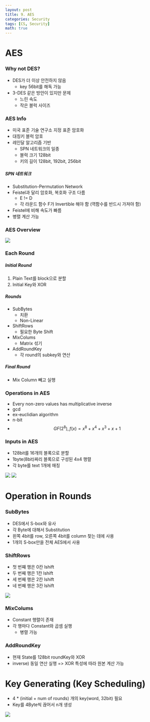```yaml
---
layout: post
title: 9. AES
categories: Security
tags: [CS, Security]
math: true
---
```


# AES

### Why not DES?

- DES가 더 이상 안전하지 않음
  - key 56bit를 해독 가능
- 3-DES 같은 방안이 있지만 문제
  - 느린 속도
  - 작은 블럭 사이즈

### AES Info

- 미국 표준 기술 연구소 지정 표준 암호화
- 대칭키 블럭 암호
- 레인달 알고리즘 기반
  - SPN 네트워크의 일종
  - 블럭 크기 128bit
  - 키의 길이 128bit, 192bit, 256bit

##### SPN 네트워크

- Substitution-Permutation Network
- Feistel과 달리 암호화, 복호화 구조 다름
  - E != D
  - 각 라운드 함수 F가 Invertible 해야 함 (역함수를 반드시 가져야 함)
- Feistel에 비해 속도가 빠름
- 병렬 계산 가능

### AES Overview

<img src="https://github.com/L-Hyun/L-Hyun.github.io/blob/main/assets/Security/1.png?raw=true" />

### Each Round

##### Initial Round

1. Plain Text를 block으로 분할
2. Initial Key와 XOR

##### Rounds

- SubBytes
  - 치환
  - Non-Linear
- ShiftRows
  - 필요한 Byte Shift
- MixColums
  - Matrix 섞기
- AddRoundKey
  - 각 round의 subkey와 연산

##### Final Round

- Mix Column 빼고 실행

### Operations in AES

- Every non-zero values has multiplicative inverse
- gcd
- ex-euclidian algorithm
- n-bit
- $$GF(2^8), f(x) = x^8+x^4+x^3+x+1$$

### Inputs in AES

- 128bit를 16개의 블록으로 분할
- 1byte(8bit)짜리 블록으로 구성된 4x4 행렬
- 각 byte를 text 1개에 매칭

<img src="https://github.com/L-Hyun/L-Hyun.github.io/blob/main/assets/Security/2.png?raw=true" />
<img src="https://github.com/L-Hyun/L-Hyun.github.io/blob/main/assets/Security/3.png?raw=true" />

# Operation in Rounds

### SubBytes

- DES에서 S-box와 유사
- 각 Byte에 대해서 Substitution
- 왼쪽 4bit를 row, 오른쪽 4bit를 column 찾는 데에 사용
- 1개의 S-box만을 전체 AES에서 사용

### ShiftRows

- 첫 번쨰 행은 0칸 lshift
- 두 번째 행은 1칸 lshift
- 세 번째 행은 2칸 lshift
- 네 번째 행은 3칸 lshift

<img src="https://github.com/L-Hyun/L-Hyun.github.io/blob/main/assets/Security/4.png?raw=true" />

### MixColums

- Constant 행렬이 존재
- 각 행마다 Constant와 곱셈 실행
  - 병렬 가능

### AddRoundKey

- 현재 State를 128bit roundKey와 XOR
- inverse) 동일 연산 실행 => XOR 특성에 따라 원본 계산 가능

# Key Generating (Key Scheduling)

- 4 \* (initial + num of rounds) 개의 key(word, 32bit) 필요
- Key를 4Byte씩 끊어서 n개 생성

<img src="https://github.com/L-Hyun/L-Hyun.github.io/blob/main/assets/Security/5.png?raw=true" />
